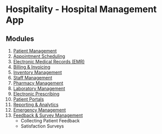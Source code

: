 # Hospitality - Hospital Management App

## Modules

1. [Patient Management](patient.md)
1. [Appointment Scheduling](appointment.md)
1. [Electronic Medical Records (EMR)](emr.md)
1. [Billing & Invoicing](billing.md)
1. [Inventory Management](inventory.md)
1. [Staff Management](staff.md)
1. [Pharmacy Management](pharmacy.md)
1. [Laboratory Management](lab.md)
1. [Electronic Prescribing](prescription.md)
1. [Patient Portals](patient-portal.md)
1. [Reporting & Analytics](reports.md)
1. [Emergency Management](emergency.md)
1. [Feedback & Survey Management](feedback.md)
    - Collecting Patient Feedback
    - Satisfaction Surveys
